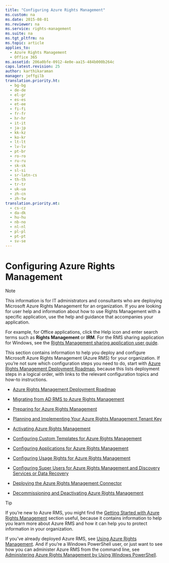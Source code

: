 ```yaml
---
title: "Configuring Azure Rights Management"
ms.custom: na
ms.date: 2015-08-01
ms.reviewer: na
ms.service: rights-management
ms.suite: na
ms.tgt_pltfrm: na
ms.topic: article
applies_to: 
  - Azure Rights Management
  - Office 365
ms.assetid: 206a0bfe-0912-4e0e-aa15-484b000b264c
caps.latest.revision: 25
author: karthikaraman
manager: jeffgilb
translation.priority.ht: 
  - bg-bg
  - de-de
  - el-gr
  - es-es
  - et-ee
  - fi-fi
  - fr-fr
  - hr-hr
  - it-it
  - ja-jp
  - kk-kz
  - ko-kr
  - lt-lt
  - lv-lv
  - pt-br
  - ro-ro
  - ru-ru
  - sk-sk
  - sl-si
  - sr-latn-cs
  - th-th
  - tr-tr
  - uk-ua
  - zh-cn
  - zh-tw
translation.priority.mt: 
  - cs-cz
  - da-dk
  - hu-hu
  - nb-no
  - nl-nl
  - pl-pl
  - pt-pt
  - sv-se
---
```

# Configuring Azure Rights Management
> [!NOTE]
> This information is for IT administrators and consultants who are deploying Microsoft Azure Rights Management for an organization. If you are looking for user help and information about how to use Rights Management with a specific application, use the help and guidance that accompanies your application.
> 
> For example, for Office applications, click the Help icon and enter search terms such as **Rights Management** or **IRM**. For the RMS sharing application for Windows, see the [Rights Management sharing application user guide](http://technet.microsoft.com/library/dn339006.aspx).

This section contains information to help you deploy and configure Microsoft Azure Rights Management (Azure RMS) for your organization. If you’re not sure which configuration steps you need to do, start with [Azure Rights Management Deployment Roadmap](../../ems/AADRightsMgmt/Azure-Rights-Management-Deployment-Roadmap.md), because this lists deployment steps in a logical order, with links to the relevant configuration topics and how-to instructions.

-   [Azure Rights Management Deployment Roadmap](../../ems/AADRightsMgmt/Azure-Rights-Management-Deployment-Roadmap.md)

-   [Migrating from AD RMS to Azure Rights Management](../../ems/AADRightsMgmt/Migrating-from-AD-RMS-to-Azure-Rights-Management.md)

-   [Preparing for Azure Rights Management](../../ems/AADRightsMgmt/Preparing-for-Azure-Rights-Management.md)

-   [Planning and Implementing Your Azure Rights Management Tenant Key](../../ems/AADRightsMgmt/Planning-and-Implementing-Your-Azure-Rights-Management-Tenant-Key.md)

-   [Activating Azure Rights Management](../../ems/AADRightsMgmt/Activating-Azure-Rights-Management.md)

-   [Configuring Custom Templates for Azure Rights Management](../../ems/AADRightsMgmt/Configuring-Custom-Templates-for-Azure-Rights-Management.md)

-   [Configuring Applications for Azure Rights Management](../../ems/AADRightsMgmt/Configuring-Applications-for-Azure-Rights-Management.md)

-   [Configuring Usage Rights for Azure Rights Management](../../ems/AADRightsMgmt/Configuring-Usage-Rights-for-Azure-Rights-Management.md)

-   [Configuring Super Users for Azure Rights Management and Discovery Services or Data Recovery](../../ems/AADRightsMgmt/Configuring-Super-Users-for-Azure-Rights-Management-and-Discovery-Services-or-Data-Recovery.md)

-   [Deploying the Azure Rights Management Connector](../../ems/AADRightsMgmt/Deploying-the-Azure-Rights-Management-Connector.md)

-   [Decommissioning and Deactivating Azure Rights Management](../../ems/AADRightsMgmt/Decommissioning-and-Deactivating-Azure-Rights-Management.md)

> [!TIP]
> If you’re new to Azure RMS, you might find the [Getting Started with Azure Rights Management](../../ems/AADRightsMgmt/Getting-Started-with-Azure-Rights-Management.md) section useful, because it contains information to help you learn more about Azure RMS and how it can help you to protect information in your organization.
> 
> If you’ve already deployed Azure RMS, see [Using Azure Rights Management](../../ems/AADRightsMgmt/Using-Azure-Rights-Management.md). And if you’re a Windows PowerShell user, or just want to see how you can administer Azure RMS from the command line, see [Administering Azure Rights Management by Using Windows PowerShell](../../ems/AADRightsMgmt/Administering-Azure-Rights-Management-by-Using-Windows-PowerShell.md).

